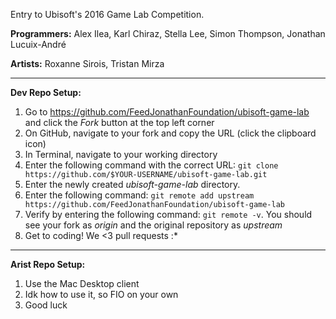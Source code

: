 Entry to Ubisoft's 2016 Game Lab Competition.

**Programmers:** Alex Ilea, Karl Chiraz, Stella Lee, Simon Thompson, Jonathan Lucuix-André

**Artists:** Roxanne Sirois, Tristan Mirza

------------------

**Dev Repo Setup:**

1. Go to https://github.com/FeedJonathanFoundation/ubisoft-game-lab and click the *Fork* button at the top left corner 
2. On GitHub, navigate to your fork and copy the URL (click the clipboard icon)
3. In Terminal, navigate to your working directory
4. Enter the following command with the correct URL: ```git clone https://github.com/$YOUR-USERNAME/ubisoft-game-lab.git```
5. Enter the newly created *ubisoft-game-lab* directory.
6. Enter the following command: ```git remote add upstream https://github.com/FeedJonathanFoundation/ubisoft-game-lab```
7. Verify by entering the following command: ```git remote -v```. You should see your fork as *origin* and the original repository as *upstream*  
8. Get to coding! We <3 pull requests :*

------------------

**Arist Repo Setup:**
1. Use the Mac Desktop client
2. Idk how to use it, so FIO on your own
3. Good luck



